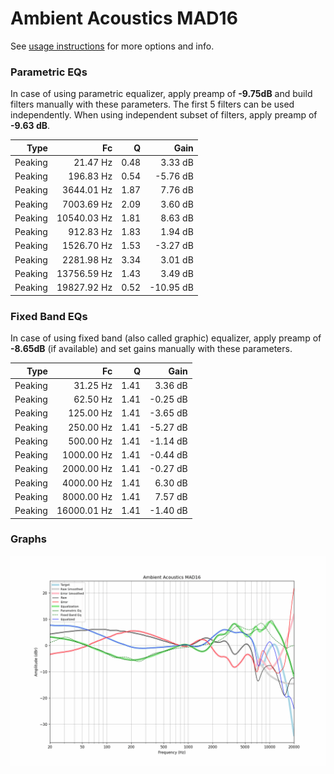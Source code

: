 # Ambient Acoustics MAD16
See [usage instructions](https://github.com/jaakkopasanen/AutoEq#usage) for more options and info.

### Parametric EQs
In case of using parametric equalizer, apply preamp of **-9.75dB** and build filters manually
with these parameters. The first 5 filters can be used independently.
When using independent subset of filters, apply preamp of **-9.63 dB**.

| Type    | Fc          |    Q | Gain      |
|--------:|------------:|-----:|----------:|
| Peaking | 21.47 Hz    | 0.48 | 3.33 dB   |
| Peaking | 196.83 Hz   | 0.54 | -5.76 dB  |
| Peaking | 3644.01 Hz  | 1.87 | 7.76 dB   |
| Peaking | 7003.69 Hz  | 2.09 | 3.60 dB   |
| Peaking | 10540.03 Hz | 1.81 | 8.63 dB   |
| Peaking | 912.83 Hz   | 1.83 | 1.94 dB   |
| Peaking | 1526.70 Hz  | 1.53 | -3.27 dB  |
| Peaking | 2281.98 Hz  | 3.34 | 3.01 dB   |
| Peaking | 13756.59 Hz | 1.43 | 3.49 dB   |
| Peaking | 19827.92 Hz | 0.52 | -10.95 dB |

### Fixed Band EQs
In case of using fixed band (also called graphic) equalizer, apply preamp of **-8.65dB**
(if available) and set gains manually with these parameters.

| Type    | Fc          |    Q | Gain     |
|--------:|------------:|-----:|---------:|
| Peaking | 31.25 Hz    | 1.41 | 3.36 dB  |
| Peaking | 62.50 Hz    | 1.41 | -0.25 dB |
| Peaking | 125.00 Hz   | 1.41 | -3.65 dB |
| Peaking | 250.00 Hz   | 1.41 | -5.27 dB |
| Peaking | 500.00 Hz   | 1.41 | -1.14 dB |
| Peaking | 1000.00 Hz  | 1.41 | -0.44 dB |
| Peaking | 2000.00 Hz  | 1.41 | -0.27 dB |
| Peaking | 4000.00 Hz  | 1.41 | 6.30 dB  |
| Peaking | 8000.00 Hz  | 1.41 | 7.57 dB  |
| Peaking | 16000.01 Hz | 1.41 | -1.40 dB |

### Graphs
![](./Ambient%20Acoustics%20MAD16.png)